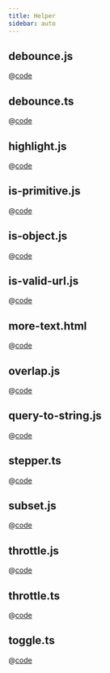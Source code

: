 ```yaml
---
title: Helper
sidebar: auto
---
```


## debounce.js
@[code](@/docs/fe-dev/code-snippets/Helper/debounce.js)

## debounce.ts
@[code](@/docs/fe-dev/code-snippets/Helper/debounce.ts)

## highlight.js
@[code](@/docs/fe-dev/code-snippets/Helper/highlight.js)

## is-primitive.js
@[code](@/docs/fe-dev/code-snippets/Helper/is-primitive.js)

## is-object.js
@[code](@/docs/fe-dev/code-snippets/Helper/is-object.js)

## is-valid-url.js
@[code](@/docs/fe-dev/code-snippets/Helper/is-valid-url.js)

## more-text.html
@[code](@/docs/fe-dev/code-snippets/Helper/more-text.html)

## overlap.js
@[code](@/docs/fe-dev/code-snippets/Helper/overlap.js)

## query-to-string.js
@[code](@/docs/fe-dev/code-snippets/Helper/query-to-string.js)

## stepper.ts
@[code](@/docs/fe-dev/code-snippets/Helper/stepper.ts)

## subset.js
@[code](@/docs/fe-dev/code-snippets/Helper/subset.js)

## throttle.js
@[code](@/docs/fe-dev/code-snippets/Helper/throttle.js)

## throttle.ts
@[code](@/docs/fe-dev/code-snippets/Helper/throttle.ts)

## toggle.ts
@[code](@/docs/fe-dev/code-snippets/Helper/toggle.ts)

